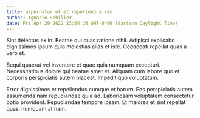 ```yaml
---
title: aspernatur ut et repellendus rem
author: Ignacio Schiller
date: Fri Apr 29 2022 23:04:26 GMT-0400 (Eastern Daylight Time)
---
```

Sint delectus ex in. Beatae qui quas ratione nihil. Adipisci explicabo dignissimos ipsum quia molestias alias et iste. Occaecati repellat quas a vero et.

 Sequi quaerat vel inventore et quae quia numquam excepturi. Necessitatibus dolore qui beatae amet et. Aliquam cum labore quo et corporis perspiciatis autem placeat. Impedit quo voluptatum.

 Error dignissimos et repellendus cumque et harum. Eos perspiciatis autem assumenda nam repudiandae quia ad. Laboriosam voluptatem consectetur optio provident. Repudiandae tempore ipsam. Et maiores et sint repellat quasi numquam at nam.